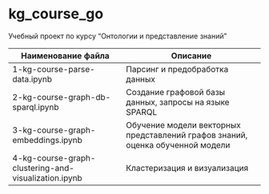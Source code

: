 # kg_course_go

Учебный проект по курсу “Онтологии и представление знаний”

| Наименование файла                 | Описание                       |
|------------------------------------|--------------------------------|
| 1-kg-course-parse-data.ipynb       | Парсинг и предобработка данных |
| 2-kg-course-graph-db-sparql.ipynb  | Создание графовой базы данных, запросы на языке SPARQL |
| 3-kg-course-graph-embeddings.ipynb | Обучение модели векторных представлений графов знаний, оценка обученной модели |
| 4-kg-course-graph-clustering-and-visualization.ipynb | Кластеризация и визуализация |
